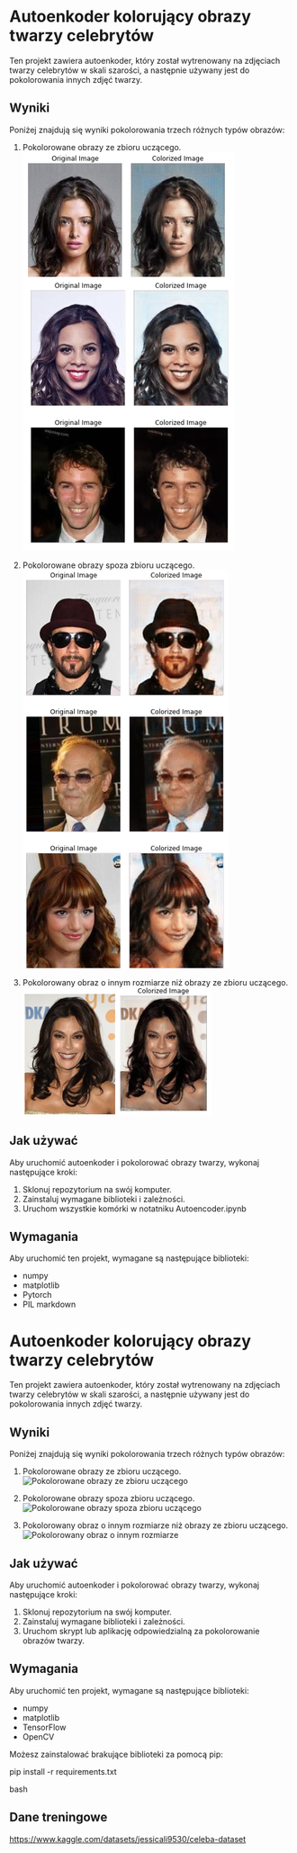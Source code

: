 # Autoenkoder kolorujący obrazy twarzy celebrytów

Ten projekt zawiera autoenkoder, który został wytrenowany na zdjęciach twarzy celebrytów w skali szarości, a następnie używany jest do pokolorowania innych zdjęć twarzy.

## Wyniki

Poniżej znajdują się wyniki pokolorowania trzech różnych typów obrazów:
1. Pokolorowane obrazy ze zbioru uczącego.
![Pokolorowane obrazy ze zbioru uczącego](result_images/Images_from_learning_set.png)

2. Pokolorowane obrazy spoza zbioru uczącego.
![Pokolorowane obrazy spoza zbioru uczącego](result_images/Images_from_testing_set.png)

3. Pokolorowany obraz o innym rozmiarze niż obrazy ze zbioru uczącego.
![Pokolorowany obraz o innym rozmiarze](result_images/Image_with_different_input_size.png)

## Jak używać

Aby uruchomić autoenkoder i pokolorować obrazy twarzy, wykonaj następujące kroki:

1. Sklonuj repozytorium na swój komputer.
2. Zainstaluj wymagane biblioteki i zależności.
3. Uruchom wszystkie komórki w notatniku Autoencoder.ipynb

## Wymagania

Aby uruchomić ten projekt, wymagane są następujące biblioteki:

- numpy
- matplotlib
- Pytorch
- PIL
markdown

# Autoenkoder kolorujący obrazy twarzy celebrytów

Ten projekt zawiera autoenkoder, który został wytrenowany na zdjęciach twarzy celebrytów w skali szarości, a następnie używany jest do pokolorowania innych zdjęć twarzy.

## Wyniki

Poniżej znajdują się wyniki pokolorowania trzech różnych typów obrazów:
1. Pokolorowane obrazy ze zbioru uczącego.
![Pokolorowane obrazy ze zbioru uczącego](result_images/pokolorowane_ze_zbioru_uczacego.png)

2. Pokolorowane obrazy spoza zbioru uczącego.
![Pokolorowane obrazy spoza zbioru uczącego](result_images/pokolorowane_spoza_zbioru_uczacego.png)

3. Pokolorowany obraz o innym rozmiarze niż obrazy ze zbioru uczącego.
![Pokolorowany obraz o innym rozmiarze](result_images/pokolorowany_inny_rozmiar.png)

## Jak używać

Aby uruchomić autoenkoder i pokolorować obrazy twarzy, wykonaj następujące kroki:

1. Sklonuj repozytorium na swój komputer.
2. Zainstaluj wymagane biblioteki i zależności.
3. Uruchom skrypt lub aplikację odpowiedzialną za pokolorowanie obrazów twarzy.

## Wymagania

Aby uruchomić ten projekt, wymagane są następujące biblioteki:

- numpy
- matplotlib
- TensorFlow
- OpenCV

Możesz zainstalować brakujące biblioteki za pomocą pip:

pip install -r requirements.txt

bash


## Dane treningowe
https://www.kaggle.com/datasets/jessicali9530/celeba-dataset
